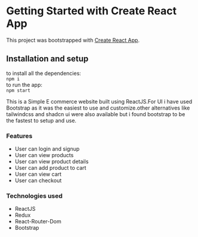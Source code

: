# Getting Started with Create React App

This project was bootstrapped with [Create React App](https://github.com/facebook/create-react-app).

## Installation and setup

to install all the dependencies:\
```npm i ``` \
to run the app:\
```npm start```

This is a Simple E commerce website built using ReactJS.For UI i have used Bootstrap as it was the easiest to use and customize.other alternatives like tailwindcss and shadcn ui were also available but i found bootstrap to be the fastest to setup and use.
### Features
- User can login and signup
- User can view products
- User can view product details
- User can add product to cart
- User can view cart
- User can checkout
### Technologies used
- ReactJS
- Redux
- React-Router-Dom
- Bootstrap
